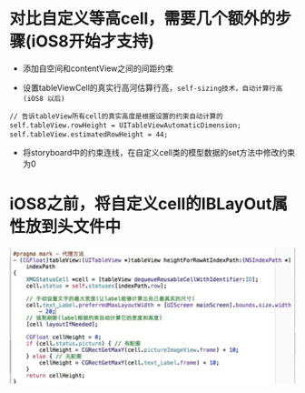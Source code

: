 # 对比自定义等高cell，需要几个额外的步骤(iOS8开始才支持)
- 添加自空间和contentView之间的间距约束
 

- 设置tableViewCell的真实行高河估算行高，`self-sizing技术，自动计算行高(iOS8 以后)`
```
// 告诉tableView所有cell的真实高度是根据设置的约束自动计算的
self.tableView.rowHeight = UITableViewAutomaticDimension;
self.tableView.estimatedRowHeight = 44;
```

- 将storyboard中的约束连线，在自定义cell类的模型数据的set方法中修改约束为0

# iOS8之前，将自定义cell的IBLayOut属性放到头文件中
![](/assets/iOS8之前，不等高cell的自动设置行高.png)